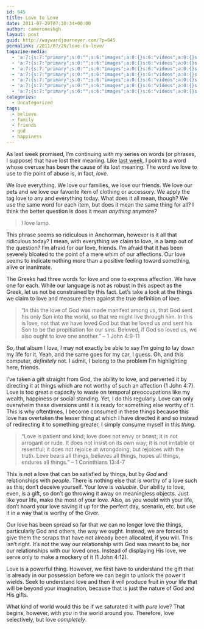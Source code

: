 ```yaml
---
id: 645
title: Love to Love
date: 2011-07-29T07:30:34+00:00
author: cameroneshgh
layout: post
guid: http://waywardjourneyer.com/?p=645
permalink: /2011/07/29/love-to-love/
tagazine-media:
  - 'a:7:{s:7:"primary";s:0:"";s:6:"images";a:0:{}s:6:"videos";a:0:{}s:11:"image_count";s:1:"0";s:6:"author";s:8:"19879429";s:7:"blog_id";s:8:"19280981";s:9:"mod_stamp";s:19:"2011-07-28 19:46:15";}'
  - 'a:7:{s:7:"primary";s:0:"";s:6:"images";a:0:{}s:6:"videos";a:0:{}s:11:"image_count";s:1:"0";s:6:"author";s:8:"19879429";s:7:"blog_id";s:8:"19280981";s:9:"mod_stamp";s:19:"2011-07-28 19:46:15";}'
  - 'a:7:{s:7:"primary";s:0:"";s:6:"images";a:0:{}s:6:"videos";a:0:{}s:11:"image_count";s:1:"0";s:6:"author";s:8:"19879429";s:7:"blog_id";s:8:"19280981";s:9:"mod_stamp";s:19:"2011-07-28 19:46:15";}'
  - 'a:7:{s:7:"primary";s:0:"";s:6:"images";a:0:{}s:6:"videos";a:0:{}s:11:"image_count";s:1:"0";s:6:"author";s:8:"19879429";s:7:"blog_id";s:8:"19280981";s:9:"mod_stamp";s:19:"2011-07-28 19:46:15";}'
  - 'a:7:{s:7:"primary";s:0:"";s:6:"images";a:0:{}s:6:"videos";a:0:{}s:11:"image_count";s:1:"0";s:6:"author";s:8:"19879429";s:7:"blog_id";s:8:"19280981";s:9:"mod_stamp";s:19:"2011-07-28 19:46:15";}'
  - 'a:7:{s:7:"primary";s:0:"";s:6:"images";a:0:{}s:6:"videos";a:0:{}s:11:"image_count";s:1:"0";s:6:"author";s:8:"19879429";s:7:"blog_id";s:8:"19280981";s:9:"mod_stamp";s:19:"2011-07-28 19:46:15";}'
  - 'a:7:{s:7:"primary";s:0:"";s:6:"images";a:0:{}s:6:"videos";a:0:{}s:11:"image_count";s:1:"0";s:6:"author";s:8:"19879429";s:7:"blog_id";s:8:"19280981";s:9:"mod_stamp";s:19:"2011-07-28 19:46:15";}'
categories:
  - Uncategorized
tags:
  - believe
  - family
  - friends
  - god
  - happiness
---
```

As last week promised, I&#8217;m continuing with my series on words (or phrases, I suppose) that have lost their meaning. Like [last week](http://waywardjourneyer.com/2011/07/19/overwhelmed/), I point to a word whose overuse has been the cause of its lost meaning. The word we love to use to the point of abuse is, in fact, _love_.

We _love_ everything. We love our families, we love our friends. We love our pets and we love our favorite item of clothing or accessory. We apply the tag love to any and everything today. What does it all mean, though? We use the same word for each item, but does it mean the same thing for all? I think the better question is does it mean _anything_ anymore?

> I love lamp.

This phrase seems so ridiculous in Anchorman, however is it all that ridiculous today? I mean, with everything we claim to love, is a lamp out of the question? I&#8217;m afraid for our love, friends. I&#8217;m afraid that it has been severely bloated to the point of a mere whim of our affections. Our love seems to indicate nothing more than a positive feeling toward something, alive or inanimate.

The Greeks had three words for love and one to express affection. We have one for each. While our language is not as robust in this aspect as the Greek, let us not be constrained by this fact. Let&#8217;s take a look at the things we claim to love and measure them against the true definition of love.

> &#8220;In this the love of God was made manifest among us, that God sent his only Son into the world, so that we might live through him. In this is love, not that we have loved God but that he loved us and sent his Son to be the propitiation for our sins. Beloved, if God so loved us, we also ought to love one another.&#8221; &#8211; 1 John 4:9-11

So, that album I _love_, I may not exactly be able to say I&#8217;m going to lay down my life for it. Yeah, and the same goes for my car, I guess. Oh, and this computer, _definitely_ not. I admit, I belong to the problem I&#8217;m highlighting here, friends.

I&#8217;ve taken a gift straight from God, the ability to love, and perverted it by directing it at things which are not worthy of such an affection (1 John 4:7). Love is too great a capacity to waste on temporal preoccupations like my wealth, happiness or social standing. Yet, I do this regularly. Love can only overwhelm these diversions until it is ready for something else worthy of it. This is why oftentimes, I become consumed in these things because this love has overtaken the lesser thing at which I have directed it and so instead of redirecting it to something greater, I simply consume myself in this _thing_.

> &#8220;Love is patient and kind; love does not envy or boast; it is not arrogant or rude. It does not insist on its own way; it is not irritable or resentful; it does not rejoice at wrongdoing, but rejoices with the truth. Love bears all things, believes all things, hopes all things, endures all things.&#8221; &#8211; 1 Corinthians 13:4-7

This is not a love that can be satisfied by things, but by _God_ and relationships with _people_. There is nothing else that is worthy of a love such as this; don&#8217;t deceive yourself. Your love is _valuable_. Our ability to love, even, is a gift, so don&#8217;t go throwing it away on meaningless objects. Just like your life, make the most of your love. Also, as you would with your life, don&#8217;t hoard your love saving it up for the perfect day, scenario, etc. but use it in a way that is worthy of the Giver.

Our love has been spread so far that we can no longer love the things, particularly God and others, the way we ought. Instead, we are forced to give them the scraps that have not already been allocated, if you will. This isn&#8217;t right. It&#8217;s not the way our relationship with God was meant to be, nor our relationships with our loved ones. Instead of displaying His love, we serve only to make a mockery of it (1 John 4:12).

Love is a powerful thing. However, we first have to understand the gift that is already in our possession before we can begin to unlock the power it wields. Seek to understand love and then it will produce fruit in your life that will be beyond your imagination, because that is just the nature of God and His gifts.

What kind of world would this be if we saturated it with _pure_ love? That begins, however, with _you_ in the world around you. Therefore, love selectively, but love _completely_.